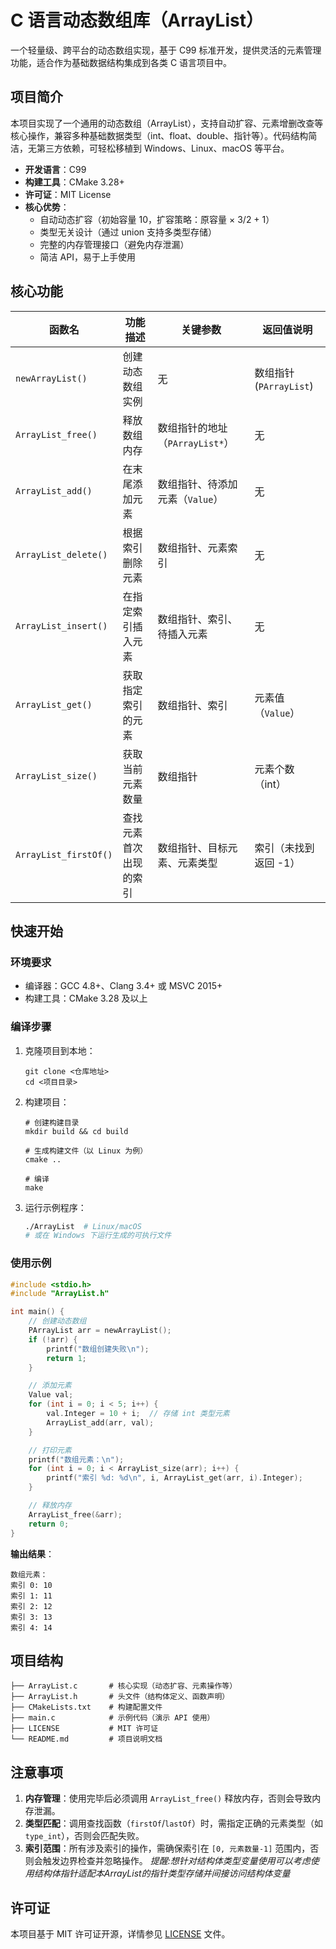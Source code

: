 # C 语言动态数组库（ArrayList）

一个轻量级、跨平台的动态数组实现，基于 C99 标准开发，提供灵活的元素管理功能，适合作为基础数据结构集成到各类 C 语言项目中。

## 项目简介

本项目实现了一个通用的动态数组（ArrayList），支持自动扩容、元素增删改查等核心操作，兼容多种基础数据类型（int、float、double、指针等）。代码结构简洁，无第三方依赖，可轻松移植到 Windows、Linux、macOS 等平台。

- **开发语言**：C99
- **构建工具**：CMake 3.28+
- **许可证**：MIT License
- **核心优势**：
  - 自动动态扩容（初始容量 10，扩容策略：原容量 × 3/2 + 1）
  - 类型无关设计（通过 union 支持多类型存储）
  - 完整的内存管理接口（避免内存泄漏）
  - 简洁 API，易于上手使用

## 核心功能

| 函数名                | 功能描述             | 关键参数                | 返回值说明              |
|----------------------|----------------------|------------------------|------------------------|
| `newArrayList()`     | 创建动态数组实例      | 无                      | 数组指针 (`PArrayList`) |
| `ArrayList_free()`   | 释放数组内存          | 数组指针的地址（`PArrayList*`）| 无               |
| `ArrayList_add()`    | 在末尾添加元素        | 数组指针、待添加元素（`Value`）| 无               |
| `ArrayList_delete()` | 根据索引删除元素       | 数组指针、元素索引         | 无                  |
| `ArrayList_insert()` | 在指定索引插入元素     | 数组指针、索引、待插入元素  | 无                  |
| `ArrayList_get()`    | 获取指定索引的元素     | 数组指针、索引             | 元素值（`Value`）    |
| `ArrayList_size()`   | 获取当前元素数量       | 数组指针                  | 元素个数（int）      |
| `ArrayList_firstOf()`| 查找元素首次出现的索引 | 数组指针、目标元素、元素类型 | 索引（未找到返回 -1）|

## 快速开始

### 环境要求

- 编译器：GCC 4.8+、Clang 3.4+ 或 MSVC 2015+
- 构建工具：CMake 3.28 及以上

### 编译步骤

1. 克隆项目到本地：

   ```batch
   git clone <仓库地址>
   cd <项目目录>
   ```

2. 构建项目：

   ```batch
   # 创建构建目录
   mkdir build && cd build
   
   # 生成构建文件（以 Linux 为例）
   cmake ..
   
   # 编译
   make
   ```

3. 运行示例程序：

   ```bash
   ./ArrayList  # Linux/macOS
   # 或在 Windows 下运行生成的可执行文件
   ```

### 使用示例

```c
#include <stdio.h>
#include "ArrayList.h"

int main() {
    // 创建动态数组
    PArrayList arr = newArrayList();
    if (!arr) {
        printf("数组创建失败\n");
        return 1;
    }

    // 添加元素
    Value val;
    for (int i = 0; i < 5; i++) {
        val.Integer = 10 + i;  // 存储 int 类型元素
        ArrayList_add(arr, val);
    }

    // 打印元素
    printf("数组元素：\n");
    for (int i = 0; i < ArrayList_size(arr); i++) {
        printf("索引 %d: %d\n", i, ArrayList_get(arr, i).Integer);
    }

    // 释放内存
    ArrayList_free(&arr);
    return 0;
}
```

**输出结果**：

``` plaintext
数组元素：
索引 0: 10
索引 1: 11
索引 2: 12
索引 3: 13
索引 4: 14
```

## 项目结构

``` plaintext
├── ArrayList.c       # 核心实现（动态扩容、元素操作等）
├── ArrayList.h       # 头文件（结构体定义、函数声明）
├── CMakeLists.txt    # 构建配置文件
├── main.c            # 示例代码（演示 API 使用）
├── LICENSE           # MIT 许可证
└── README.md         # 项目说明文档
```

## 注意事项

1. **内存管理**：使用完毕后必须调用 `ArrayList_free()` 释放内存，否则会导致内存泄漏。
2. **类型匹配**：调用查找函数（`firstOf`/`lastOf`）时，需指定正确的元素类型（如 `type_int`），否则会匹配失败。
3. **索引范围**：所有涉及索引的操作，需确保索引在 `[0, 元素数量-1]` 范围内，否则会触发边界检查并忽略操作。
*提醒:想针对结构体类型变量使用可以考虑使用结构体指针适配本ArrayList的指针类型存储并间接访问结构体变量*

## 许可证

本项目基于 MIT 许可证开源，详情参见 [LICENSE](LICENSE) 文件。
